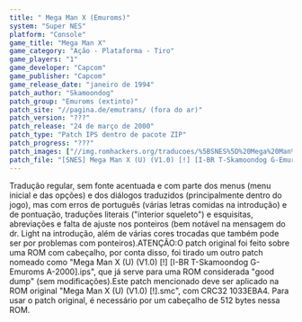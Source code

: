 ```yaml
---
title: " Mega Man X (Emuroms)"
system: "Super NES"
platform: "Console"
game_title: "Mega Man X"
game_category: "Ação - Plataforma - Tiro"
game_players: "1"
game_developer: "Capcom"
game_publisher: "Capcom"
game_release_date: "janeiro de 1994"
patch_author: "Skamoondog"
patch_group: "Emuroms (extinto)"
patch_site: "//pagina.de/emutrans/ (fora do ar)"
patch_version: "???"
patch_release: "24 de março de 2000"
patch_type: "Patch IPS dentro de pacote ZIP"
patch_progress: "???"
patch_images: ["//img.romhackers.org/traducoes/%5BSNES%5D%20Mega%20Man%20X%20-%201.png","//img.romhackers.org/traducoes/%5BSNES%5D%20Mega%20Man%20X%20-%20Emuroms%20-%202.png","//img.romhackers.org/traducoes/%5BSNES%5D%20Mega%20Man%20X%20-%20Emuroms%20-%203.png"]
patch_file: "[SNES] Mega Man X (U) (V1.0) [!] [I-BR T-Skamoondog G-Emuroms A-2000].zip"
---
```

Tradução regular, sem fonte acentuada e com parte dos menus (menu inicial e das opções) e dos diálogos traduzidos (principalmente dentro do jogo), mas com erros de português (várias letras comidas na introdução) e de pontuação, traduções literais ("interior squeleto") e esquisitas, abreviações e falta de ajuste nos ponteiros (bem notável na mensagem do dr. Light na introdução, além de várias cores trocadas que também pode ser por problemas com ponteiros).ATENÇÃO:O patch original foi feito sobre uma ROM com cabeçalho, por conta disso, foi tirado um outro patch nomeado como "Mega Man X (U) (V1.0) [!] [I-BR T-Skamoondog G-Emuroms A-2000].ips", que já serve para uma ROM considerada "good dump" (sem modificações).Este patch mencionado deve ser aplicado na ROM original "Mega Man X (U) (V1.0) [!].smc", com CRC32 1033EBA4. Para usar o patch original, é necessário por um cabeçalho de 512 bytes nessa ROM.